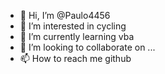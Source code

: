 - 👋 Hi, I’m @Paulo4456
- 👀 I’m interested in cycling
- 🌱 I’m currently learning vba
- 💞️ I’m looking to collaborate on ...
- 📫 How to reach me github

<!---
Paulo4456/Paulo4456 is a ✨ special ✨ repository because its `README.md` (this file) appears on your GitHub profile.
You can click the Preview link to take a look at your changes.
--->
